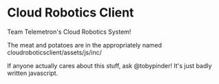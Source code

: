 Cloud Robotics Client
=====================

Team Telemetron's Cloud Robotics System!

The meat and potatoes are in the appropriately named cloudroboticsclient/assets/js/inc/

If anyone actually cares about this stuff, ask @tobypinder! It's just badly written javascript.
